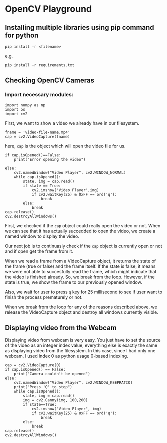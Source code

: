# OpenCV Playground
## Installing multiple libraries using pip command for python

`pip install -r <filename>`

e.g.

`pip install -r requirements.txt`

## Checking OpenCV Cameras
### Import necessary modules:
```
import numpy as np
import os
import cv2
```

First, we want to show a video we already have in our filesystem.

```
fname = 'video-file-name.mp4'
cap = cv2.VideoCapture(fname)
```
here, `cap` is the object which will open the video file for us. 
```
if cap.isOpened()==False:
    print("Error opening the video")

else:
    cv2.namedWindow("Video Player", cv2.WINDOW_NORMAL)
    while cap.isOpened():
        state, img = cap.read()
        if state == True:
            cv2.imshow('Video Player',img)
            if cv2.waitKey(25) & 0xFF == ord('q'):
                break
        else:
            break
cap.release()
cv2.destroyAllWindows()
```
First, we checked if the `cap` object could really open the video or not. When we can see that it has actually succedded to open the video, we create a named window to display the video.

Our next job is to continuasly check if the `cap` object is currently open or not and if open get the frame from it. 

When we read a frame from a VideoCapture object, it returns the state of the frame (true or false) and the frame itself. If the state is false, it means we were not able to succesfully read the frame, which might indicate that the video is finished already. So, we break from the loop. However, if the state is true, we show the frame to our previously opened window. 

Also, we wait for user to press `q` key for 25 millisecond to see if user want to finish the process prematurely or not. 

When we break from the loop for any of the reasons described above, we release the VideoCapture object and destroy all windows currently visible.

## Displaying video from the Webcam
Displaying video from webcam is very easy. You just have to set the source of the video as an integer index value, everything else is exactly the same as displaying video from the filesystem. In this case, since I had only one webcam, I used index 0 as python usage 0-based indexing. 
```
cap = cv2.VideoCapture(0)
if cap.isOpened() == False:
    print("Camera couldn't be opened")
else:
    cv2.namedWindow("Video Player", cv2.WINDOW_KEEPRATIO)
    print("Press 'Q' to stop")
    while cap.isOpened():
        state, img = cap.read()
        img = cv2.Canny(img, 100,200)
        if state==True:
            cv2.imshow("Video Player", img)
            if cv2.waitKey(25) & 0xFF == ord('q'):
                break
        else:
            break
cap.release()
cv2.destroyAllWindows()
```
